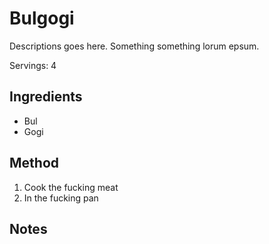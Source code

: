 # Bulgogi

Descriptions goes here. Something something lorum epsum.

Servings: 4

## Ingredients

* Bul
* Gogi

## Method

1. Cook the fucking meat
2. In the fucking pan

## Notes
